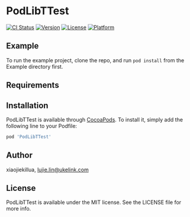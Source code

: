 # PodLibTTest

[![CI Status](https://img.shields.io/travis/xiaojiekillua/PodLibTTest.svg?style=flat)](https://travis-ci.org/xiaojiekillua/PodLibTTest)
[![Version](https://img.shields.io/cocoapods/v/PodLibTTest.svg?style=flat)](https://cocoapods.org/pods/PodLibTTest)
[![License](https://img.shields.io/cocoapods/l/PodLibTTest.svg?style=flat)](https://cocoapods.org/pods/PodLibTTest)
[![Platform](https://img.shields.io/cocoapods/p/PodLibTTest.svg?style=flat)](https://cocoapods.org/pods/PodLibTTest)

## Example

To run the example project, clone the repo, and run `pod install` from the Example directory first.

## Requirements

## Installation

PodLibTTest is available through [CocoaPods](https://cocoapods.org). To install
it, simply add the following line to your Podfile:

```ruby
pod 'PodLibTTest'
```

## Author

xiaojiekillua, lujie.lin@ukelink.com

## License

PodLibTTest is available under the MIT license. See the LICENSE file for more info.
